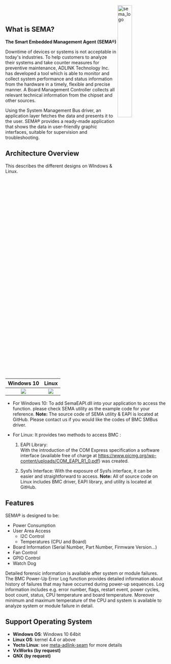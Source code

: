<img src="https://cdn.adlinktech.com/webupd/en/Upload/ProductNews/logo_sema.png" alt="sema_logo" width="30%" align="right"  />

  <br>
  <br>

  ## What is SEMA?

 **The Smart Embedded Management Agent (SEMA®)**

Downtime of devices or systems is not acceptable in today's industries. To help customers to analyze their systems and take counter measures for preventive maintenance, ADLINK Technology Inc. has developed a tool which is able to monitor and collect system performance and status information from the hardware in a timely, flexible and precise manner. A Board Management Controller collects all relevant technical information from the chipset and other sources.

Using the System Management Bus driver, an application layer fetches the data and presents it to the user. SEMA® provides a ready-made application that shows the data in user-friendly graphic interfaces, suitable for supervision and troubleshooting.

  

  

  

  ## Architecture Overview

  This describes the different designs on WIndows & Linux.

|               Windows 10             |              Linux             |
| :-------------------------------------------: | :---------------------------------------------: |
| ![](source/Intro.assets/sema_highlevel_arch_win.png) | ![](source/Intro.assets/sema_highlevel_arch_linux.png) |

  

  * For Windows 10:
    To add SemaEAPI.dll into your application to access the function. please check SEMA utility as the example code for your reference.
    **Note:** The source code of SEMA utility & EAPI is located at GitHub. Please contact us if you would like the codes of BMC SMBus driver.

  

  * For Linux:
    It provides two methods to access BMC :
    1. EAPI Library:  
       With the introduction of the COM Express specification a software interface (available free of charge at https://www.picmg.org/wp-content/uploads/COM_EAPI_R1_0.pdf) was created.  

    2. Sysfs Interface:
       With the exposure of Sysfs interface, it can be easier and straightforward to access.
       **Note:** All of source code on Linux includes BMC driver, EAPI library, and utility is located at GitHub.

  

  

  Features
  ----------

  SEMA® is designed to be:

  * Power Consumption
  * User Area Access
      * I2C Control
      * Temperatures (CPU and Board)
  * Board Information (Serial Number, Part Number, Firmware Version...)
  * Fan Control
  * GPIO Control
  * Watch Dog  

  


  Detailed forensic information is available after system or module failures. The BMC Power-Up Error Log function provides detailed information about history of failures that may have occurred during power-up sequences. Log information includes e.g. error number, flags, restart event, power cycles, boot count, status, CPU temperature and board temperature. Moreover minimum and maximum temperature of the CPU and system is available to analyze system or module failure in detail.

  

  

  

  Support Operating System
  --------------------------

  * **Windows OS**: Windows 10 64bit
  * **Linux OS**: kernel 4.4 or above
  * **Yocto Linux**: see [meta-adlink-seam](https://github.com/ADLINK/meta-adlink-sema/tree/sema4.0) for more details
  * **VxWorks (by request)**
  * **QNX (by request)**
